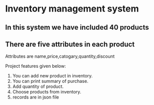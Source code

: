 # Inventory management system   
## In this system we have included 40 products
## There are five attributes in each product
Attributes are name,price,catogary,quantity,discount

Project features given below:
1. You can add new product in inventory.
2. You can print summary of purchase.
3. Add quantity of product. 
4. Choose products from inventory.
5. records are in json file

